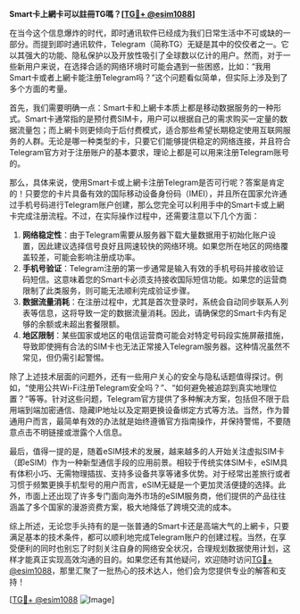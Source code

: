 **Smart卡上網卡可以註冊TG嗎？[[TG💪+ @esim1088](https://t.me/s/esim1088)]**

在当今这个信息爆炸的时代，即时通讯软件已经成为我们日常生活中不可或缺的一部分。而提到即时通讯软件，Telegram（简称TG）无疑是其中的佼佼者之一。它以其强大的功能、隐私保护以及开放性吸引了全球数以亿计的用户。然而，对于一些新用户来说，在选择合适的网络环境时可能会遇到一些困惑，比如：“我用Smart卡或者上網卡能注册Telegram吗？”这个问题看似简单，但实际上涉及到了多个方面的考量。

首先，我们需要明确一点：Smart卡和上網卡本质上都是移动数据服务的一种形式。Smart卡通常指的是预付费SIM卡，用户可以根据自己的需求购买一定量的数据流量包；而上網卡则更倾向于后付费模式，适合那些希望长期稳定使用互联网服务的人群。无论是哪一种类型的卡，只要它们能够提供稳定的网络连接，并且符合Telegram官方对于注册账户的基本要求，理论上都是可以用来注册Telegram账号的。

那么，具体来说，使用Smart卡或上網卡注册Telegram是否可行呢？答案是肯定的！只要您的卡片具备有效的国际移动设备身份码（IMEI），并且所在国家允许通过手机号码进行Telegram账户创建，那么您完全可以利用手中的Smart卡或上網卡完成注册流程。不过，在实际操作过程中，还需要注意以下几个方面：

1. **网络稳定性**：由于Telegram需要从服务器下载大量数据用于初始化账户设置，因此建议选择信号良好且网速较快的网络环境。如果您所在地区的网络覆盖较差，可能会影响注册成功率。
2. **手机号验证**：Telegram注册的第一步通常是输入有效的手机号码并接收验证码短信。这意味着您的Smart卡必须支持接收国际短信功能。如果您的运营商限制了此类服务，则可能无法顺利完成验证步骤。
3. **数据流量消耗**：在注册过程中，尤其是首次登录时，系统会自动同步联系人列表等信息，这将导致一定的数据流量消耗。因此，请确保您的Smart卡内有足够的余额或未超出套餐限额。
4. **地区限制**：某些国家或地区的电信运营商可能会对特定号码段实施屏蔽措施，导致即使拥有合法的SIM卡也无法正常接入Telegram服务器。这种情况虽然不常见，但仍需引起警惕。

除了上述技术层面的问题外，还有一些用户关心的安全与隐私话题值得探讨。例如，“使用公共Wi-Fi注册Telegram安全吗？”、“如何避免被追踪到真实地理位置？”等等。针对这些问题，Telegram官方提供了多种解决方案，包括但不限于启用端到端加密通信、隐藏IP地址以及定期更换设备绑定方式等方法。当然，作为普通用户而言，最简单有效的办法就是始终遵循官方指南操作，并保持警惕，不要随意点击不明链接或泄露个人信息。

最后，值得一提的是，随着eSIM技术的发展，越来越多的人开始关注虚拟SIM卡（即eSIM）作为一种新型通信手段的应用前景。相较于传统实体SIM卡，eSIM具有体积小巧、无需物理插拔、支持多设备共享等诸多优势。对于经常出差旅行或者习惯于频繁更换手机型号的用户而言，eSIM无疑是一个更加灵活便捷的选择。此外，市面上还出现了许多专门面向海外市场的eSIM服务商，他们提供的产品往往涵盖了多个国家的漫游资费方案，极大地降低了跨境交流的成本。

综上所述，无论您手头持有的是一张普通的Smart卡还是高端大气的上網卡，只要满足基本的技术条件，都可以顺利地完成Telegram账户的创建过程。当然，在享受便利的同时也别忘了时刻关注自身的网络安全状况，合理规划数据使用计划，这样才能真正实现高效沟通的目的。如果您还有其他疑问，欢迎随时访问[TG💪+ @esim1088](https://t.me/s/esim1088)，那里汇聚了一批热心的技术达人，他们会为您提供专业的解答和支持！

[[TG💪+ @esim1088](https://t.me/s/esim1088) ![Image](https://i.postimg.cc/4NQfJmqS/Snipaste-2025-05-13-00-14-12.png)]